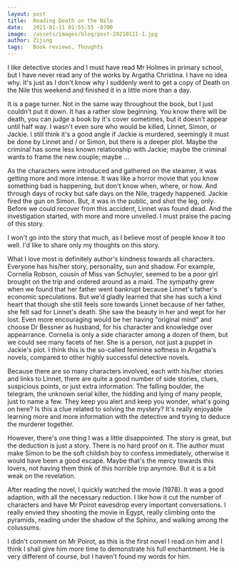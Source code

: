 ```yaml
---
layout: post
title:  Reading Death on the Nile
date:   2021-01-11 01:55:55 -0700
image:  /assets/images/blog/post-20210111-1.jpg
author: Zijing
tags:   Book reviews, Thoughts
---
```


I like detective stories and I must have read Mr Holmes in primary school, but I have never read any of the works by Argatha Christina. I have no idea why. It's just as I don't know why I suddenly went to get a copy of Death on the Nile this weekend and finished it in a little more than a day.

It is a page turner. Not in the same way throughout the book, but I just couldn't put it down. It has a rather slow beginning. You know there will be death, you can judge a book by it's cover sometimes, but it doesn't appear until half way. I wasn't even sure who would be killed, Linnet, Simon, or Jackie. I still think it's a good angle if Jackie is murdered, seemingly it must be done by Linnet and / or Simon, but there is a deeper plot. Maybe the criminal has some less known relationship with Jackie; maybe the criminal wants to frame the new couple; maybe ...

As the characters were introduced and gathered on the steamer, it was getting more and more intense. It was like a horror movie that you know something bad is happening, but don't know when, where, or how. And through days of rocky but safe days on the Nile, tragedy happened. Jackie fired the gun on Simon. But, it was in the public, and shot the leg, only. Before we could recover from this accident, Linnet was found dead. And the investigation started, with more and more unveiled. I must praise the pacing of this story.

I won't go into the story that much, as I believe most of people know it too well. I'd like to share only my thoughts on this story.

What I love most is definitely author's kindness towards all characters. Everyone has his/her story, personality, sun and shadow. For example, Cornelia Robson, cousin of Miss van Schuyler, seemed to be a poor girl brought on the trip and ordered around as a maid. The sympathy grew when we found that her father went bankrupt because Linnet's father's economic speculations. But we'd gladly learned that she has such a kind heart that though she still feels sore towards Linnet because of her father, she felt sad for Linnet's death. She saw the beauty in her and wept for her lost. Even more encouraging would be her having "original mind" and choose Dr Bessner as husband, for his character and knowledge over appearrance. Cornelia is only a side character among a dozen of them, but we could see many facets of her. She is a person, not just a puppet in Jackie's plot. I think this is the so-called feminine softness in Argatha's novels, compared to other highly successful detective novels.

Because there are so many characters involved, each with his/her stories and links to Linnet, there are quite a good number of side stories, clues, suspicious points, or just extra information. The falling boulder, the telegram, the unknown serial killer, the hidding and lying of many people, just to name a few. They keep you alert and keep you wonder, what's going on here? Is this a clue related to solving the mystery? It's really enjoyable learning more and more information with the detective and trying to deduce the murderer together.

However, there's one thing I was a little disappointed. The story is great, but the deduction is just a story. There is no hard proof on it. The author must make Simon to be the soft childish boy to confess immediately, otherwise it would have been a good escape. Maybe that's the mercy towards this lovers, not having them think of this horrible trip anymore. But it is a bit weak on the revelation.

After reading the novel, I quickly watched the movie (1978). It was a good adaption, with all the necessary reduction. I like how it cut the number of characters and have Mr Poirot eavesdrop every important conversations. I really envied they shooting the movie in Egypt, really climbing onto the pyramids, reading under the shadow of the Sphinx, and walking among the colussums.

I didn't comment on Mr Poirot, as this is the first novel I read on him and I think I shall give him more time to demonstrate his full enchantment. He is very different of course, but I haven't found my words for him.
